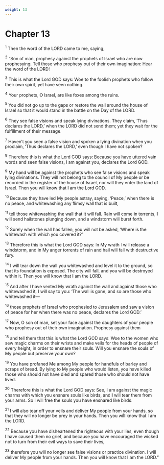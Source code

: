 ```yaml
---
weight: 13
---
```


# Chapter 13

<sup>1</sup> Then the word of the LORD came to me, saying, 

<sup>2</sup> “Son of man, prophesy against the prophets of Israel who are now prophesying. Tell those who prophesy out of their own imagination: Hear the word of the LORD! 

<sup>3</sup> This is what the Lord GOD says: Woe to the foolish prophets who follow their own spirit, yet have seen nothing. 

<sup>4</sup> Your prophets, O Israel, are like foxes among the ruins. 

<sup>5</sup> You did not go up to the gaps or restore the wall around the house of Israel so that it would stand in the battle on the Day of the LORD. 

<sup>6</sup> They see false visions and speak lying divinations. They claim, ‘Thus declares the LORD,’ when the LORD did not send them; yet they wait for the fulfillment of their message. 

<sup>7</sup> Haven’t you seen a false vision and spoken a lying divination when you proclaim, ‘Thus declares the LORD,’ even though I have not spoken? 

<sup>8</sup> Therefore this is what the Lord GOD says: Because you have uttered vain words and seen false visions, I am against you, declares the Lord GOD. 

<sup>9</sup> My hand will be against the prophets who see false visions and speak lying divinations. They will not belong to the council of My people or be recorded in the register of the house of Israel, nor will they enter the land of Israel. Then you will know that I am the Lord GOD. 

<sup>10</sup> Because they have led My people astray, saying, ‘Peace,’ when there is no peace, and whitewashing any flimsy wall that is built, 

<sup>11</sup> tell those whitewashing the wall that it will fall. Rain will come in torrents, I will send hailstones plunging down, and a windstorm will burst forth. 

<sup>12</sup> Surely when the wall has fallen, you will not be asked, ‘Where is the whitewash with which you covered it?’ 

<sup>13</sup> Therefore this is what the Lord GOD says: In My wrath I will release a windstorm, and in My anger torrents of rain and hail will fall with destructive fury. 

<sup>14</sup> I will tear down the wall you whitewashed and level it to the ground, so that its foundation is exposed. The city will fall, and you will be destroyed within it. Then you will know that I am the LORD. 

<sup>15</sup> And after I have vented My wrath against the wall and against those who whitewashed it, I will say to you: ‘The wall is gone, and so are those who whitewashed it— 

<sup>16</sup> those prophets of Israel who prophesied to Jerusalem and saw a vision of peace for her when there was no peace, declares the Lord GOD.’ 

<sup>17</sup> Now, O son of man, set your face against the daughters of your people who prophesy out of their own imagination. Prophesy against them 

<sup>18</sup> and tell them that this is what the Lord GOD says: Woe to the women who sew magic charms on their wrists and make veils for the heads of people of every height, in order to ensnare their souls. Will you ensnare the souls of My people but preserve your own? 

<sup>19</sup> You have profaned Me among My people for handfuls of barley and scraps of bread. By lying to My people who would listen, you have killed those who should not have died and spared those who should not have lived. 

<sup>20</sup> Therefore this is what the Lord GOD says: See, I am against the magic charms with which you ensnare souls like birds, and I will tear them from your arms. So I will free the souls you have ensnared like birds. 

<sup>21</sup> I will also tear off your veils and deliver My people from your hands, so that they will no longer be prey in your hands. Then you will know that I am the LORD. 

<sup>22</sup> Because you have disheartened the righteous with your lies, even though I have caused them no grief, and because you have encouraged the wicked not to turn from their evil ways to save their lives, 

<sup>23</sup> therefore you will no longer see false visions or practice divination. I will deliver My people from your hands. Then you will know that I am the LORD.” 



